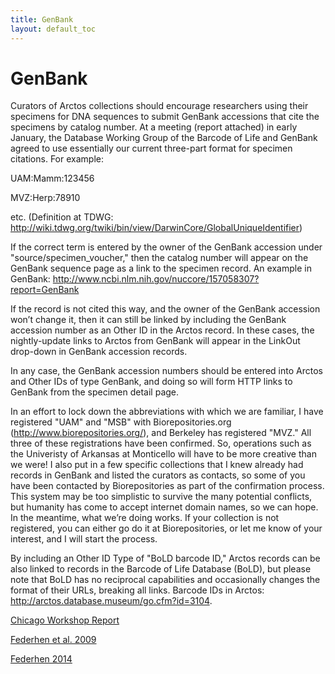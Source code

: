 ```yaml
---
title: GenBank
layout: default_toc
---
```


# GenBank

Curators of Arctos collections should encourage researchers using their
specimens for DNA sequences to submit GenBank accessions that cite the
specimens by catalog number. At a meeting (report attached) in early
January, the Database Working Group of the Barcode of Life and GenBank
agreed to use essentially our current three-part format for specimen
citations. For example:

UAM:Mamm:123456

MVZ:Herp:78910

etc. (Definition at TDWG:
<http://wiki.tdwg.org/twiki/bin/view/DarwinCore/GlobalUniqueIdentifier>)

If the correct term is entered by the owner of the GenBank accession
under "source/specimen_voucher," then the catalog number will appear on
the GenBank sequence page as a link to the specimen record. An example
in GenBank:
<http://www.ncbi.nlm.nih.gov/nuccore/157058307?report=GenBank>

If the record is not cited this way, and the owner of the GenBank
accession won’t change it, then it can still be linked by including the
GenBank accession number as an Other ID in the Arctos record. In these
cases, the nightly-update links to Arctos from GenBank will appear in
the LinkOut drop-down in GenBank accession records.

In any case, the GenBank accession numbers should be entered into Arctos
and Other IDs of type GenBank, and doing so will form HTTP links to
GenBank from the specimen detail page.

In an effort to lock down the abbreviations with which we are familiar,
I have registered "UAM" and "MSB" with Biorepositories.org
(http://www.biorepositories.org/), and Berkeley has registered "MVZ."
All three of these registrations have been confirmed. So, operations
such as the Univeristy of Arkansas at Monticello will have to be more
creative than we were! I also put in a few specific collections that I
knew already had records in GenBank and listed the curators as contacts,
so some of you have been contacted by Biorepositories as part of the
confirmation process. This system may be too simplistic to survive the
many potential conflicts, but humanity has come to accept internet
domain names, so we can hope. In the meantime, what we’re doing works.
If your collection is not registered, you can either go do it at
Biorepositories, or let me know of your interest, and I will start the
process.

By including an Other ID Type of "BoLD barcode ID," Arctos records can
be also linked to records in the Barcode of Life Database (BoLD), but
please note that BoLD has no reciprocal capabilities and occasionally
changes the format of their URLs, breaking all links. Barcode IDs in
Arctos: <http://arctos.database.museum/go.cfm?id=3104>.

[Chicago Workshop
Report](http://arctosdb.files.wordpress.com/2011/08/dbwgchicagoworkshopreport-final.pdf)

[Federhen et al. 2009](http://arctos.database.museum/media/10253751)

[Federhen 2014](https://www.ncbi.nlm.nih.gov/pubmed/25398905)
